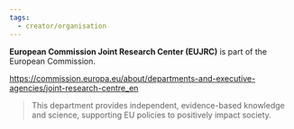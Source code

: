 ```yaml
---
tags:
  - creator/organisation
---
```

**European Commission Joint Research Center (EUJRC)** is part of the European Commission.

https://commission.europa.eu/about/departments-and-executive-agencies/joint-research-centre_en
> This department provides independent, evidence-based knowledge and science, supporting EU policies to positively impact society.